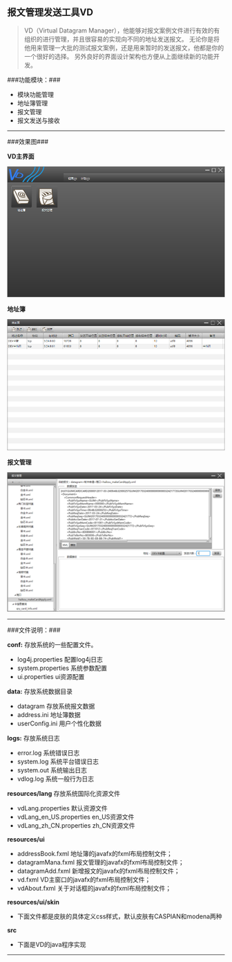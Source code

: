## 报文管理发送工具VD

>   VD（Virtual Datagram Manager），他能够对报文案例文件进行有效的有组织的进行管理，并且很容易的实现向不同的地址发送报文。
>   无论你是将他用来管理一大批的测试报文案例，还是用来暂时的发送报文，他都是你的一个很好的选择。
>   另外良好的界面设计架构也方便从上面继续新的功能开发。

###功能模块：###
* 模块功能管理
* 地址簿管理
* 报文管理
* 报文发送与接收

---------------------

###效果图###

__VD主界面__

![效果图1](doc/效果图/run1.png "VD主界面")

__地址簿__

![效果图1](doc/效果图/run2.png "地址簿")

__报文管理__

![效果图1](doc/效果图/run3.png "报文管理")

---------------------

###文件说明：###

**conf:** 存放系统的一些配置文件。
*    log4j.properties 配置log4j日志
*    system.properties 系统参数配置
*    ui.properties ui资源配置

**data:** 存放系统数据目录
*   datagram 存放系统报文数据
*   address.ini 地址簿数据
*   userConfig.ini 用户个性化数据

**logs:** 存放系统日志
*   error.log 系统错误日志
*   system.log 系统平台错误日志
*   system.out 系统输出日志
*   vdlog.log  系统一般行为日志

**resources/lang** 存放系统国际化资源文件
*   vdLang.properties 默认资源文件
*   vdLang_en_US.properties en_US资源文件
*   vdLang_zh_CN.properties zh_CN资源文件

**resources/ui**
*   addressBook.fxml 地址簿的javafx的fxml布局控制文件；
*   datagramMana.fxml 报文管理的javafx的fxml布局控制文件；
*   datagramAdd.fxml 新增报文的javafx的fxml布局控制文件；
*   vd.fxml VD主窗口的javafx的fxml布局控制文件；
*   vdAbout.fxml 关于对话框的javafx的fxml布局控制文件；

**resources/ui/skin**
* 下面文件都是皮肤的具体定义css样式，默认皮肤有CASPIAN和modena两种


**src**
* 下面是VD的java程序实现

---------------------